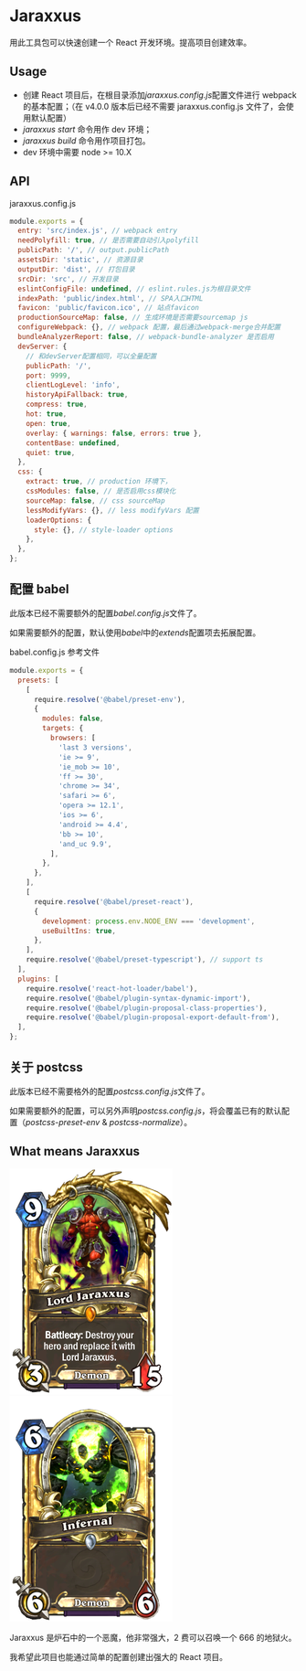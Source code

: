 # Jaraxxus

用此工具包可以快速创建一个 React 开发环境。提高项目创建效率。

## Usage

- 创建 React 项目后，在根目录添加*jaraxxus.config.js*配置文件进行 webpack 的基本配置；（在 v4.0.0 版本后已经不需要 jaraxxus.config.js 文件了，会使用默认配置）
- _jaraxxus start_ 命令用作 dev 环境；
- _jaraxxus build_ 命令用作项目打包。
- dev 环境中需要 node >= 10.X

## API

jaraxxus.config.js

```javascript
module.exports = {
  entry: 'src/index.js', // webpack entry
  needPolyfill: true, // 是否需要自动引入polyfill
  publicPath: '/', // output.publicPath
  assetsDir: 'static', // 资源目录
  outputDir: 'dist', // 打包目录
  srcDir: 'src', // 开发目录
  eslintConfigFile: undefined, // eslint.rules.js为根目录文件
  indexPath: 'public/index.html', // SPA入口HTML
  favicon: 'public/favicon.ico', // 站点favicon
  productionSourceMap: false, // 生成环境是否需要sourcemap js
  configureWebpack: {}, // webpack 配置，最后通过webpack-merge合并配置
  bundleAnalyzerReport: false, // webpack-bundle-analyzer 是否启用
  devServer: {
    // 和devServer配置相同，可以全量配置
    publicPath: '/',
    port: 9999,
    clientLogLevel: 'info',
    historyApiFallback: true,
    compress: true,
    hot: true,
    open: true,
    overlay: { warnings: false, errors: true },
    contentBase: undefined,
    quiet: true,
  },
  css: {
    extract: true, // production 环境下，
    cssModules: false, // 是否启用css模块化
    sourceMap: false, // css sourceMap
    lessModifyVars: {}, // less modifyVars 配置
    loaderOptions: {
      style: {}, // style-loader options
    },
  },
};
```

## 配置 babel

此版本已经不需要额外的配置*babel.config.js*文件了。

如果需要额外的配置，默认使用*babel*中的*extends*配置项去拓展配置。

babel.config.js 参考文件

```javascript
module.exports = {
  presets: [
    [
      require.resolve('@babel/preset-env'),
      {
        modules: false,
        targets: {
          browsers: [
            'last 3 versions',
            'ie >= 9',
            'ie_mob >= 10',
            'ff >= 30',
            'chrome >= 34',
            'safari >= 6',
            'opera >= 12.1',
            'ios >= 6',
            'android >= 4.4',
            'bb >= 10',
            'and_uc 9.9',
          ],
        },
      },
    ],
    [
      require.resolve('@babel/preset-react'),
      {
        development: process.env.NODE_ENV === 'development',
        useBuiltIns: true,
      },
    ],
    require.resolve('@babel/preset-typescript'), // support ts
  ],
  plugins: [
    require.resolve('react-hot-loader/babel'),
    require.resolve('@babel/plugin-syntax-dynamic-import'),
    require.resolve('@babel/plugin-proposal-class-properties'),
    require.resolve('@babel/plugin-proposal-export-default-from'),
  ],
};
```

## 关于 postcss

此版本已经不需要格外的配置*postcss.config.js*文件了。

如果需要额外的配置，可以另外声明*postcss.config.js*，将会覆盖已有的默认配置（_postcss-preset-env_ & _postcss-normalize_）。

## What means Jaraxxus

![Load Jaraxxus](https://github.com/Arweil/Jaraxxus/blob/master/jaraxxus.png) ![Infernal](https://github.com/Arweil/Jaraxxus/blob/master/infernal.png)

Jaraxxus 是炉石中的一个恶魔，他非常强大，2 费可以召唤一个 666 的地狱火。

我希望此项目也能通过简单的配置创建出强大的 React 项目。

